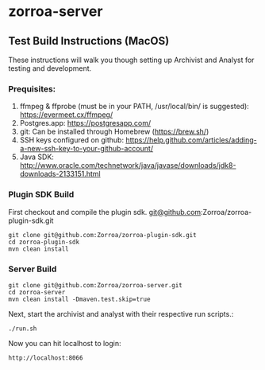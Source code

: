 # zorroa-server

## Test Build Instructions (MacOS)

These instructions will walk you though setting up Archivist and Analyst for testing and development.

### Prequisites:
1. ffmpeg & ffprobe (must be in your PATH, /usr/local/bin/ is suggested): https://evermeet.cx/ffmpeg/
2. Postgres.app: https://postgresapp.com/
3. git: Can be installed through Homebrew (https://brew.sh/)
4. SSH keys configured on github: https://help.github.com/articles/adding-a-new-ssh-key-to-your-github-account/
5. Java SDK: http://www.oracle.com/technetwork/java/javase/downloads/jdk8-downloads-2133151.html

### Plugin SDK Build

First checkout and compile the plugin sdk.
git@github.com:Zorroa/zorroa-plugin-sdk.git

```
git clone git@github.com:Zorroa/zorroa-plugin-sdk.git
cd zorroa-plugin-sdk
mvn clean install
```

### Server Build

```
git clone git@github.com:Zorroa/zorroa-server.git
cd zorroa-server
mvn clean install -Dmaven.test.skip=true
```

Next, start the archivist and analyst with their respective run scripts.:

```
./run.sh
```

Now you can hit localhost to login:

```
http://localhost:8066
```
